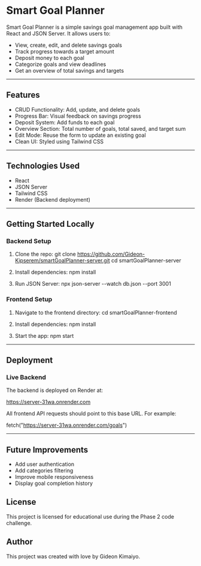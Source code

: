 # Smart Goal Planner

Smart Goal Planner is a simple savings goal management app built with React and JSON Server. It allows users to:

- View, create, edit, and delete savings goals
- Track progress towards a target amount
- Deposit money to each goal
- Categorize goals and view deadlines
- Get an overview of total savings and targets

---

## Features

- CRUD Functionality: Add, update, and delete goals
- Progress Bar: Visual feedback on savings progress
- Deposit System: Add funds to each goal
- Overview Section: Total number of goals, total saved, and target sum
- Edit Mode: Reuse the form to update an existing goal
- Clean UI: Styled using Tailwind CSS

---

## Technologies Used

- React
- JSON Server
- Tailwind CSS
- Render (Backend deployment)

---

## Getting Started Locally

### Backend Setup

1. Clone the repo:
   git clone https://github.com/Gideon-Kipserem/smartGoalPlanner-server.git
   cd smartGoalPlanner-server

2. Install dependencies:
   npm install

3. Run JSON Server:
   npx json-server --watch db.json --port 3001

### Frontend Setup

1. Navigate to the frontend directory:
   cd smartGoalPlanner-frontend

2. Install dependencies:
   npm install

3. Start the app:
   npm start

---

## Deployment

### Live Backend

The backend is deployed on Render at:

https://server-31wa.onrender.com

All frontend API requests should point to this base URL. For example:

fetch("https://server-31wa.onrender.com/goals")

---

## Future Improvements

- Add user authentication
- Add categories filtering
- Improve mobile responsiveness
- Display goal completion history



## License

This project is licensed for educational use during the Phase 2 code challenge.

## Author

This project was created with love by Gideon Kimaiyo.